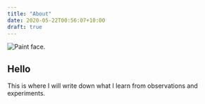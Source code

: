 ```yaml
---
title: "About"
date: 2020-05-22T00:56:07+10:00
draft: true
---
```

![Paint face.](img/about/paint.png)
## Hello
This is where I will write down what I learn from observations and experiments.
